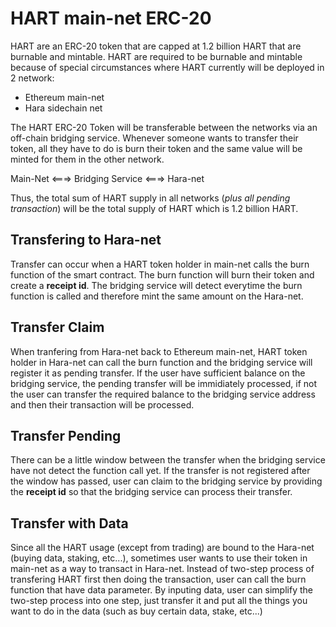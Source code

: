 # HART main-net ERC-20

HART are an ERC-20 token that are capped at 1.2 billion HART that are burnable and mintable. HART are required to be burnable and mintable because of special circumstances where HART 
currently will be deployed in 2 network: 

- Ethereum main-net
- Hara sidechain net

The HART ERC-20 Token will be transferable between the networks via an off-chain bridging service. Whenever someone wants to transfer their token, all they have to do is burn their token and the same value will be minted for them in the other network.

Main-Net  <===> Bridging Service <===> Hara-net

Thus, the total sum of HART supply in all networks (*plus all pending transaction*) will be the total supply of HART which is 1.2 billion HART.

## Transfering to Hara-net

Transfer can occur when a HART token holder in main-net calls the burn function of the smart contract. The burn function will burn their token and create a **receipt id**. The bridging service will detect everytime the burn function is called and therefore mint the same amount on the Hara-net. 

## Transfer Claim

When tranfering from Hara-net back to Ethereum main-net, HART token holder in Hara-net can call the burn function and the bridging service will register it as pending transfer. If the user have sufficient balance on the bridging service, the pending transfer will be immidiately processed, if not the user can transfer the required balance to the bridging service address and then their transaction will be processed.

## Transfer Pending

There can be a little window between the transfer when the bridging service have not detect the function call yet. If the transfer is not registered after the window has passed, user can claim to the bridging service by providing the **receipt id** so that the bridging service can process their transfer.

## Transfer with Data

Since all the HART usage (except from trading) are bound to the Hara-net (buying data, staking, etc...), sometimes user wants to use their token in main-net as a way to transact in Hara-net. Instead of two-step process of transfering HART first then doing the transaction, user can call the burn function that have data parameter. By inputing data, user can simplify the two-step process into one step, just transfer it and put all the things you want to do in the data (such as buy certain data, stake, etc...)


